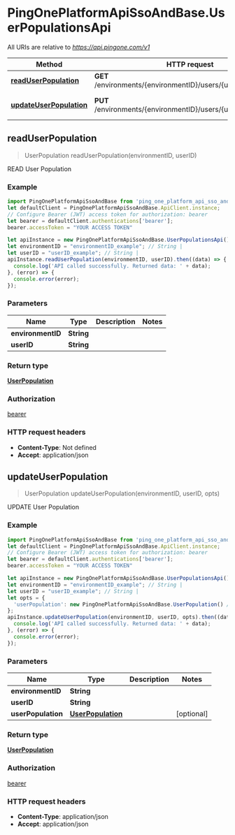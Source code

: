 # PingOnePlatformApiSsoAndBase.UserPopulationsApi

All URIs are relative to *https://api.pingone.com/v1*

Method | HTTP request | Description
------------- | ------------- | -------------
[**readUserPopulation**](UserPopulationsApi.md#readUserPopulation) | **GET** /environments/{environmentID}/users/{userID}/population | READ User Population
[**updateUserPopulation**](UserPopulationsApi.md#updateUserPopulation) | **PUT** /environments/{environmentID}/users/{userID}/population | UPDATE User Population



## readUserPopulation

> UserPopulation readUserPopulation(environmentID, userID)

READ User Population

### Example

```javascript
import PingOnePlatformApiSsoAndBase from 'ping_one_platform_api_sso_and_base';
let defaultClient = PingOnePlatformApiSsoAndBase.ApiClient.instance;
// Configure Bearer (JWT) access token for authorization: bearer
let bearer = defaultClient.authentications['bearer'];
bearer.accessToken = "YOUR ACCESS TOKEN"

let apiInstance = new PingOnePlatformApiSsoAndBase.UserPopulationsApi();
let environmentID = "environmentID_example"; // String | 
let userID = "userID_example"; // String | 
apiInstance.readUserPopulation(environmentID, userID).then((data) => {
  console.log('API called successfully. Returned data: ' + data);
}, (error) => {
  console.error(error);
});

```

### Parameters


Name | Type | Description  | Notes
------------- | ------------- | ------------- | -------------
 **environmentID** | **String**|  | 
 **userID** | **String**|  | 

### Return type

[**UserPopulation**](UserPopulation.md)

### Authorization

[bearer](../README.md#bearer)

### HTTP request headers

- **Content-Type**: Not defined
- **Accept**: application/json


## updateUserPopulation

> UserPopulation updateUserPopulation(environmentID, userID, opts)

UPDATE User Population

### Example

```javascript
import PingOnePlatformApiSsoAndBase from 'ping_one_platform_api_sso_and_base';
let defaultClient = PingOnePlatformApiSsoAndBase.ApiClient.instance;
// Configure Bearer (JWT) access token for authorization: bearer
let bearer = defaultClient.authentications['bearer'];
bearer.accessToken = "YOUR ACCESS TOKEN"

let apiInstance = new PingOnePlatformApiSsoAndBase.UserPopulationsApi();
let environmentID = "environmentID_example"; // String | 
let userID = "userID_example"; // String | 
let opts = {
  'userPopulation': new PingOnePlatformApiSsoAndBase.UserPopulation() // UserPopulation | 
};
apiInstance.updateUserPopulation(environmentID, userID, opts).then((data) => {
  console.log('API called successfully. Returned data: ' + data);
}, (error) => {
  console.error(error);
});

```

### Parameters


Name | Type | Description  | Notes
------------- | ------------- | ------------- | -------------
 **environmentID** | **String**|  | 
 **userID** | **String**|  | 
 **userPopulation** | [**UserPopulation**](UserPopulation.md)|  | [optional] 

### Return type

[**UserPopulation**](UserPopulation.md)

### Authorization

[bearer](../README.md#bearer)

### HTTP request headers

- **Content-Type**: application/json
- **Accept**: application/json

